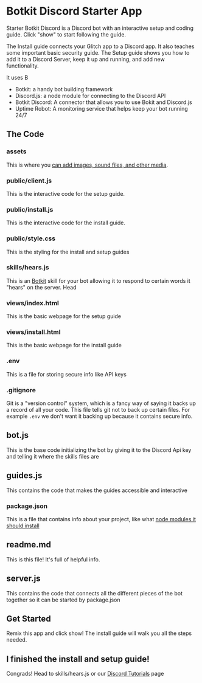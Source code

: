 # Botkit Discord Starter App
Starter Botkit Discord is a Discord bot with an interactive setup and coding guide. Click "show" to start following the guide.

The Install guide connects your Glitch app to a Discord app. It also teaches some important basic security guide. The Setup guide shows you how to add it to a Discord Server, keep it up and running, and add new functionality. 

It uses B
* Botkit: a handy bot building framework
* Discord.js: a node module for connecting to the Discord API
* Botkit Discord: A connector that allows you to use Bokit and Discord.js
* Uptime Robot: A monitoring service that helps keep your bot running 24/7


## The Code

### assets
This is where you [can add images, sound files, and other media](https://glitch.com/help/how-do-i/).

### public/client.js
This is the interactive code for the setup guide.

### public/install.js
This is the interactive code for the install guide.

### public/style.css
This is the styling for the install and setup guides

### skills/hears.js
This is an [Botkit](https://botkit.ai/) skill for your bot allowing it to respond to certain words it "hears" on the server. Head

### views/index.html
This is the basic webpage for the setup guide

### views/install.html
This is the basic webpage for the install guide

### .env
This is a file for storing secure info like API keys

### .gitignore
Git is a "version control" system, which is a fancy way of saying it backs up a record of all your code. This file tells git not to back up certain files. For example `.env` we don't want it backing up because it contains secure info. 

## bot.js
This is the base code initializing the bot by giving it to the Discord Api key and telling it where the skills files are

## guides.js
This contains the code that makes the guides accessible and interactive

### package.json
This is a file that contains info about your project, like what [node modules it should install](https://glitch.com/help/how-do-i-add-an-npm-module-package-to-my-project/)

## readme.md
This is this file! It's full of helpful info.

## server.js
This contains the code that connects all the different pieces of the bot together so it can be started by package.json

## Get Started
Remix this app and click show! The install guide will walk you all the steps needed.

## I finished the install and setup guide!
Congrads! Head to skills/hears.js or our [Discord Tutorials](https://discord-tutorials.glitch.me/) page